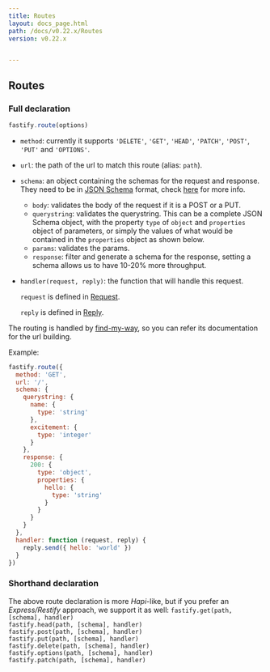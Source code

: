 ```yaml
---
title: Routes
layout: docs_page.html
path: /docs/v0.22.x/Routes
version: v0.22.x


---
```


## Routes
<a name="full-declaration"></a>
### Full declaration
```js
fastify.route(options)
```
* `method`: currently it supports `'DELETE'`, `'GET'`, `'HEAD'`, `'PATCH'`, `'POST'`, `'PUT'` and `'OPTIONS'`.

* `url`: the path of the url to match this route (alias: `path`).
* `schema`: an object containing the schemas for the request and response.
They need to be in
  [JSON Schema](http://json-schema.org/) format, check [here](/docs/v0.22.x/Validation-And-Serialize) for more info.

  * `body`: validates the body of the request if it is a POST or a
    PUT.
  * `querystring`: validates the querystring. This can be a complete JSON
  Schema object, with the property `type` of `object` and `properties` object of parameters, or
  simply the values of what would be contained in the `properties` object as shown below.
  * `params`: validates the params.
  * `response`: filter and generate a schema for the response, setting a
    schema allows us to have 10-20% more throughput.
* `handler(request, reply)`: the function that will handle this request.

  `request` is defined in [Request](/docs/v0.22.x/Request).

  `reply` is defined in [Reply](/docs/v0.22.x/Reply).

The routing is handled by [find-my-way](https://github.com/delvedor/find-my-way), so you can refer its documentation for the url building.

Example:
```js
fastify.route({
  method: 'GET',
  url: '/',
  schema: {
    querystring: {
      name: {
        type: 'string'
      },
      excitement: {
        type: 'integer'
      }
    },
    response: {
      200: {
        type: 'object',
        properties: {
          hello: {
            type: 'string'
          }
        }
      }
    }
  },
  handler: function (request, reply) {
    reply.send({ hello: 'world' })
  }
})
```

<a name="shorthand-declaration"></a>
### Shorthand declaration
The above route declaration is more *Hapi*-like, but if you prefer an *Express/Restify* approach, we support it as well:
`fastify.get(path, [schema], handler)`  
`fastify.head(path, [schema], handler)`  
`fastify.post(path, [schema], handler)`  
`fastify.put(path, [schema], handler)`  
`fastify.delete(path, [schema], handler)`  
`fastify.options(path, [schema], handler)`  
`fastify.patch(path, [schema], handler)`  
